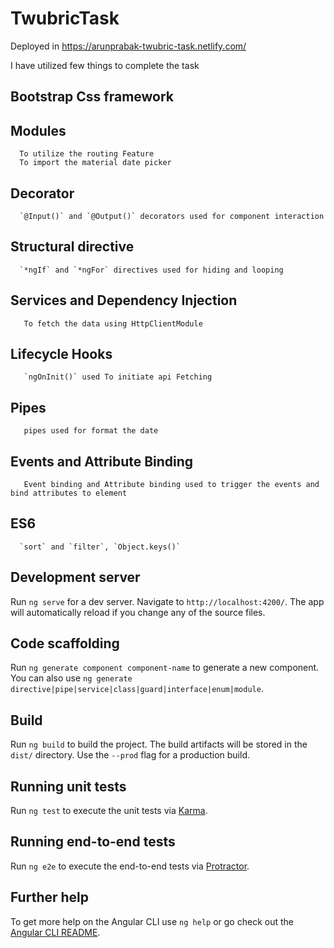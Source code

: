 # TwubricTask

Deployed in https://arunprabak-twubric-task.netlify.com/

I have utilized few things to complete the task

## Bootstrap Css framework

## Modules 
      To utilize the routing Feature
      To import the material date picker
      
## Decorator
      `@Input()` and `@Output()` decorators used for component interaction

## Structural directive
      `*ngIf` and `*ngFor` directives used for hiding and looping
      
## Services and Dependency Injection
       To fetch the data using HttpClientModule
       
## Lifecycle Hooks
       `ngOnInit()` used To initiate api Fetching
    
## Pipes
       pipes used for format the date
       
## Events and Attribute Binding
       Event binding and Attribute binding used to trigger the events and bind attributes to element
       
## ES6
      `sort` and `filter`, `Object.keys()`

## Development server

Run `ng serve` for a dev server. Navigate to `http://localhost:4200/`. The app will automatically reload if you change any of the source files.

## Code scaffolding

Run `ng generate component component-name` to generate a new component. You can also use `ng generate directive|pipe|service|class|guard|interface|enum|module`.

## Build

Run `ng build` to build the project. The build artifacts will be stored in the `dist/` directory. Use the `--prod` flag for a production build.

## Running unit tests

Run `ng test` to execute the unit tests via [Karma](https://karma-runner.github.io).

## Running end-to-end tests

Run `ng e2e` to execute the end-to-end tests via [Protractor](http://www.protractortest.org/).

## Further help

To get more help on the Angular CLI use `ng help` or go check out the [Angular CLI README](https://github.com/angular/angular-cli/blob/master/README.md).
